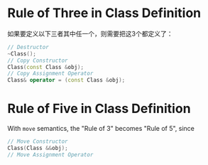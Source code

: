 # Rule of Three in Class Definition

如果要定义以下三者其中任一个，则需要把这3个都定义了：
```cpp
// Destructor
~Class();
// Copy Constructor
Class(const Class &obj);
// Copy Assignment Operator
Class& operator = (const Class &obj);
```

# Rule of Five in Class Definition
With `move` semantics, the "Rule of 3" becomes "Rule of 5", since 
```cpp
// Move Constructor
Class(Class &&obj);
// Move Assignment Operator

```
